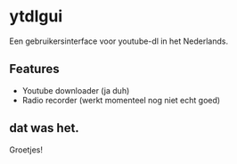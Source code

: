 # ytdlgui
Een gebruikersinterface voor youtube-dl in het Nederlands.

## Features
- Youtube downloader (ja duh)
- Radio recorder (werkt momenteel nog niet echt goed)

## dat was het.
Groetjes!
